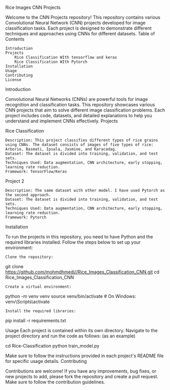 Rice Images CNN Projects

Welcome to the CNN Projects repository! This repository contains various Convolutional Neural Network (CNN) projects developed for image classification tasks. Each project is designed to demonstrate different techniques and approaches using CNNs for different datasets.
Table of Contents

    Introduction
    Projects
        Rice Classification WIth tensorflow and keras
        Rice Classification WIth Pytorch
    Installation
    Usage
    Contributing
    License

Introduction

Convolutional Neural Networks (CNNs) are powerful tools for image recognition and classification tasks. This repository showcases various CNN projects that aim to solve different image classification problems. Each project includes code, datasets, and detailed explanations to help you understand and implement CNNs effectively.
Projects


Rice Classification

    Description: This project classifies different types of rice grains using CNNs. The dataset consists of images of five types of rice: Arborio, Basmati, Ipsala, Jasmine, and Karacadag.
    Dataset: The dataset is divided into training, validation, and test sets.
    Techniques Used: Data augmentation, CNN architecture, early stopping, learning rate reduction.
    Framework: TensorFlow/Keras

Project 2

    Description: The same dataset with other model. I have used Pytorch as the second approach.
    Dataset: The dataset is divided into training, validation, and test sets.
    Techniques Used: Data augmentation, CNN architecture, early stopping, learning rate reduction.
    Framework: Pytorch


Installation

To run the projects in this repository, you need to have Python and the required libraries installed. Follow the steps below to set up your environment:

    Clone the repository:



git clone https://github.com/mohmdhmedi//Rice_Images_Classification_CNN.git
cd Rice_Images_Classification_CNN

    Create a virtual environment:



python -m venv venv
source venv/bin/activate  # On Windows: venv\Scripts\activate

    Install the required libraries:



pip install -r requirements.txt

Usage
Each project is contained within its own directory. Navigate to the project directory and run the code as follows: (as an example)



cd Rice-Classification
python train_model.py

Make sure to follow the instructions provided in each project's README file for specific usage details.
Contributing

Contributions are welcome! If you have any improvements, bug fixes, or new projects to add, please fork the repository and create a pull request. Make sure to follow the contribution guidelines.
